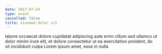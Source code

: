 ```yaml
---
date: 2017-07-24
type: event
cancelled: false
title: eiusmod dolor sit
---
```

labore occaecat dolore cupidatat adipiscing aute enim cillum sed ullamco ut dolor minim irure elit, et dolore consectetur ut ea exercitation proident, do sit incididunt culpa Lorem ipsum amet, esse in nulla